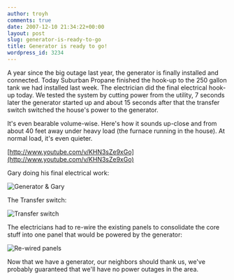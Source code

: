```yaml
---
author: troyh
comments: true
date: 2007-12-10 21:34:22+00:00
layout: post
slug: generator-is-ready-to-go
title: Generator is ready to go!
wordpress_id: 3234
---
```


A year since the big outage last year, the generator is finally installed and connected. Today Suburban Propane finished the hook-up to the 250 gallon tank we had installed last week. The electrician did the final electrical hook-up today. We tested the system by cutting power from the utility, 7 seconds later the generator started up and about 15 seconds after that the transfer switch switched the house's power to the generator.

It's even bearable volume-wise. Here's how it sounds up-close and from about 40 feet away under heavy load (the furnace running in the house). At normal load, it's even quieter.

[http://www.youtube.com/v/KHN3sZe9xGo](http://www.youtube.com/v/KHN3sZe9xGo)


<!-- more -->

Gary doing his final electrical work:

![Generator & Gary](http://farm3.static.flickr.com/2134/2101992558_362584d954.jpg?v=0)

The Transfer switch:

![Transfer switch](http://farm3.static.flickr.com/2227/2101993178_7def9d54a2.jpg?v=0)

The electricians had to re-wire the existing panels to consolidate the core stuff into one panel that would be powered by the generator:

![Re-wired panels](http://farm3.static.flickr.com/2239/2101993890_6054c60f46.jpg?v=0)

Now that we have a generator, our neighbors should thank us, we've probably guaranteed that we'll have no power outages in the area.
